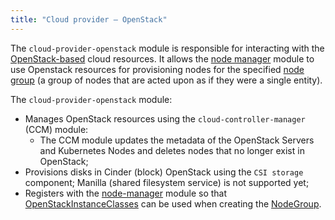 ```yaml
---
title: "Cloud provider — OpenStack"
---
```


The `cloud-provider-openstack` module is responsible for interacting with the [OpenStack-based](https://www.openstack.org/) cloud resources. It allows the [node manager](../../modules/040-node-manager/) module to use Openstack resources for provisioning nodes for the specified [node group](../../modules/040-node-manager/cr.html#nodegroup) (a group of nodes that are acted upon as if they were a single entity).

The `cloud-provider-openstack` module:
- Manages OpenStack resources using the `cloud-controller-manager` (CCM) module:
    * The CCM module updates the metadata of the  OpenStack Servers and Kubernetes Nodes and deletes nodes that no longer exist in OpenStack;
- Provisions disks in Cinder (block) OpenStack using the `CSI storage` component; Manilla (shared filesystem service) is not supported yet;
- Registers with the [node-manager](../../modules/040-node-manager/) module so that [OpenStackInstanceClasses](cr.html#openstackinstanceclass) can be used when creating the [NodeGroup](../../modules/040-node-manager/cr.html#nodegroup).

